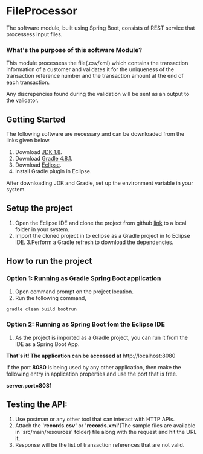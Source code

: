 # FileProcessor

The software module, built using Spring Boot, consists of REST service that processess input files.

### What's the purpose of this software Module?

This module processess the file(.csv/xml) which contains the transaction information of a customer and validates it for the uniqueness of the transaction reference number and the transaction amount at the end of each transaction.

Any discrepencies found during the validation will be sent as an output to the validator. 

## Getting Started
The following software are necessary and can be downloaded from the links given below.
1. Download [JDK 1.8](http://www.oracle.com/technetwork/java/javaee/downloads/index.html).
2. Download [Gradle 4.8.1](https://gradle.org/releases/).
3. Download [Eclipse](https://www.eclipse.org/downloads/packages/release/photon/r/eclipse-ide-java-ee-developers).
4. Install Gradle plugin in Eclipse.

After downloading JDK and Gradle, set up the environment variable in your system.

## Setup the project
1. Open the Eclipse IDE and clone the project from github [link](https://github.com/jkappsdev/FileProcessor.git) to a local folder in your system.
2. Import the cloned project in to eclipse as a Gradle project in to Eclipse IDE.
3.Perform a Gradle refresh to download the dependencies.

## How to run the project
### Option 1: Running as Gradle Spring Boot application
1. Open command prompt on the project location.
2. Run the following command,
  ```bash
  gradle clean build bootrun
  ```
### Option 2: Running as Spring Boot fom the Eclipse IDE
1. As the project is imported as a Gradle project, you can run it from the IDE as a Spring Boot App.

**That's it! The application can be accessed at** http://localhost:8080

If the port **8080** is being used by any other application, then make the following entry in application.properties and use the port that is free.

**server.port=8081**

## Testing the API:

1. Use postman or any other tool that can interact with HTTP APIs.
2. Attach the **'records.csv'** or **'records.xml'**(The sample files are available in 'src/main/resources' folder) file along with the request and hit the URL it.
3. Response will be the list of transaction references that are not valid.
